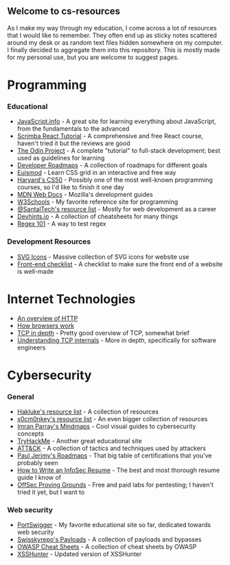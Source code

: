 ## Welcome to cs-resources
As I make my way through my education, I come across a lot of resources that I would like to remember. They often end up as sticky notes scattered around my desk or as random text files hidden somewhere on my computer. I finally decided to aggregate them into this repository. This is mostly made for my personal use, but you are welcome to suggest pages.


# Programming
### Educational
- [JavaScript.info](https://javascript.info/) - A great site for learning everything about JavaScript, from the fundamentals to the advanced
- [Scrimba React Tutorial](https://scrimba.com/learn/learnreact#) - A comprehensive and free React course, haven't tried it but the reviews are good
- [The Odin Project](https://www.theodinproject.com/) - A complete "tutorial" to full-stack development; best used as guidelines for learning
- [Developer Roadmaps](https://roadmap.sh/) - A collection of roadmaps for different goals
- [Euismod](https://www.euismod.dev/#/) - Learn CSS grid in an interactive and free way
- [Harvard's CS50](https://pll.harvard.edu/course/cs50-introduction-computer-science?delta=0) - Possibly one of the most well-known programming courses, so I'd like to finish it one day
- [MDN Web Docs](https://developer.mozilla.org/en-US/docs/Learn) - Mozilla's development guides
- [W3Schools](https://www.w3schools.com/) - My favorite reference site for programming
- [@SantalTech's resource list](https://medium.com/@SantalTech/every-resource-i-used-to-get-500k-software-engineering-offers-bae44a0097c7) - Mostly for web development as a career
- [Devhints.io](https://devhints.io/) - A collection of cheatsheets for many things
- [Regex 101](https://regex101.com/) - A way to test regex

### Development Resources
- [SVG Icons](https://tablericons.com/) - Massive collection of SVG icons for website use
- [Front-end checklist](https://frontendchecklist.io/) - A checklist to make sure the front end of a website is well-made


# Internet Technologies
- [An overview of HTTP](https://developer.mozilla.org/en-US/docs/Web/HTTP/Overview)
- [How browsers work](https://www.freecodecamp.org/news/web-application-security-understanding-the-browser-5305ed2f1dac/)
- [TCP in depth](https://dev.to/tamerlang/tcp-in-depth-3g83#:~:text=It%20is%20used%20on%20top,referred%20to%20as%20TCP%2FIP.) - Pretty good overview of TCP, somewhat brief
- [Understanding TCP internals](https://codeburst.io/understanding-tcp-internals-step-by-step-for-software-engineers-system-designers-part-1-df0c10b86449) - More in depth, specifically for software engineers



# Cybersecurity
### General
- [Hakluke's resource list](https://labs.detectify.com/2021/08/24/hakluke-list-resources-for-beginner-hackers-2021/) - A collection of resources
- [s0cm0nkey's resource list](https://s0cm0nkey.gitbook.io/s0cm0nkeys-security-reference-guide/) - An even bigger collection of resources
- [Imran Parray's Mindmaps](https://github.com/imran-parray/Mind-Maps) - Cool visual guides to cybersecurity concepts
- [TryHackMe](https://tryhackme.com/hacktivities) - Another great educational site
- [ATT&CK](https://attack.mitre.org/) - A collection of tactics and techniques used by attackers
- [Paul Jerimy's Roadmaps](https://pauljerimy.com/security-certification-roadmap/) - That big table of certifications that you've probably seen
- [How to Write an InfoSec Resume](https://bytebreach.com/how-to-write-an-infosec-resume/) - The best and most thorough resume guide I know of
- [OffSec Proving Grounds](https://www.offensive-security.com/labs/individual/) - Free and paid labs for pentesting; I haven't tried it yet, but I want to

### Web security
- [PortSwigger](https://portswigger.net/web-security/dashboard) - My favorite educational site so far, dedicated towards web security
- [Swisskyrepo's Payloads](https://github.com/swisskyrepo/PayloadsAllTheThings) - A collection of payloads and bypasses
- [OWASP Cheat Sheets](https://github.com/OWASP/CheatSheetSeries) - A collection of cheat sheets by OWASP
- [XSSHunter](https://xsshunter.trufflesecurity.com/) - Updated version of XSSHunter

